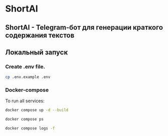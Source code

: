 # ShortAI

## ShortAI - Telegram-бот для генерации краткого содержания текстов

## Локальный запуск

### Create .env file. 
```bash
cp .env.example .env
```

### Docker-compose

To run all services:
``` bash
docker compose up -d --build
```

``` bash
docker compose ps
```

``` bash
docker compose logs -f
```

